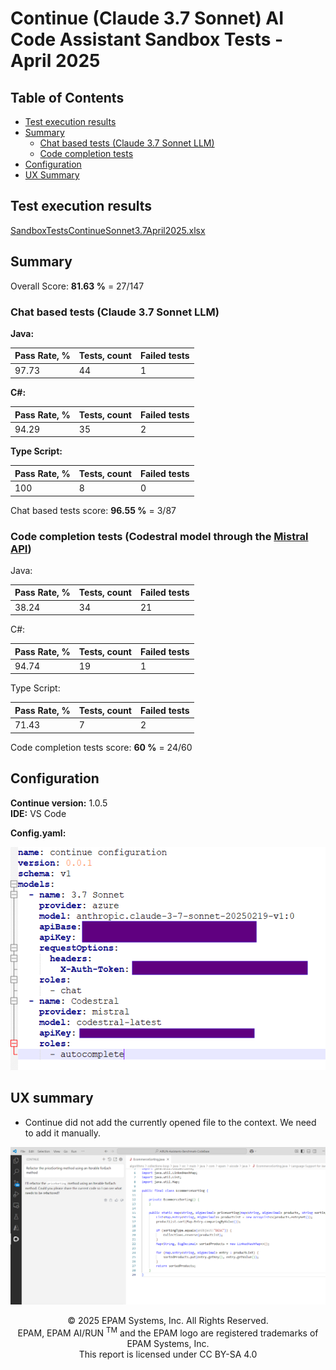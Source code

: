 # Continue (Claude 3.7 Sonnet) AI Code Assistant Sandbox Tests - April 2025

## Table of Contents
- [Test execution results](#test-execution-results)
- [Summary](#summary)
    - [Chat based tests (Claude 3.7 Sonnet LLM)](#chat-based-tests-claude-37-sonnet-llm)
    - [Code completion tests](#code-completion-tests)
- [Configuration](#configuration)
- [UX Summary](#ux-summary)

## Test execution results

[SandboxTestsContinueSonnet3.7April2025.xlsx](../../../../../reports/2025/SandboxTestsContinueSonnet3.7April2025.xlsx)

## Summary

Overall Score: **81.63 %** = 27/147

### Chat based tests (Claude 3.7 Sonnet LLM)

**Java:**

| Pass Rate, % | Tests, count | Failed tests |
|--------------|--------------|--------------|
| 97.73        | 44           | 1            |

**C#:**

| Pass Rate, % | Tests, count | Failed tests |
|--------------|--------------|--------------|
| 94.29        | 35           | 2            |

**Type Script:**

| Pass Rate, % | Tests, count | Failed tests |
|--------------|--------------|--------------|
| 100          | 8            | 0            |

Chat based tests score: **96.55 %** = 3/87

### Code completion tests (Codestral model through the [Mistral API](https://console.mistral.ai/))

Java:

| Pass Rate, % | Tests, count | Failed tests |
|--------------|--------------|--------------|
| 38.24        | 34           | 21           |

C#:

| Pass Rate, % | Tests, count | Failed tests |
|--------------|--------------|--------------|
| 94.74        | 19           | 1            |

Type Script:

| Pass Rate, % | Tests, count | Failed tests |
|--------------|--------------|--------------|
| 71.43        | 7            | 2            |

Code completion tests score: **60 %** = 24/60

## Configuration

**Continue version:** 1.0.5  
**IDE:** VS Code

**Config.yaml:**

![Config yaml](../../../../../images/sandbox-test/continue/continue1.png)

## UX summary

- Continue did not add the currently opened file to the context. We need to add it manually.

![UX note](../../../../../images/sandbox-test/continue/continue2.png)

<p style="text-align: center;">    © 2025 EPAM Systems, Inc. All Rights Reserved.<br/>    EPAM, EPAM AI/RUN <sup>TM</sup> and the EPAM logo are registered trademarks of EPAM Systems, Inc.<br>    This report is licensed under CC BY-SA 4.0<br/></p>
